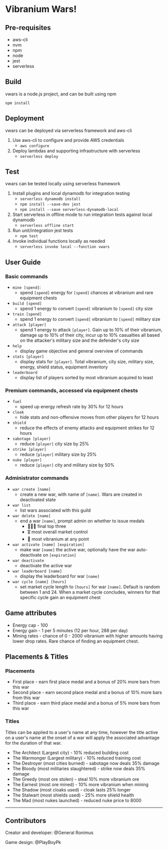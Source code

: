 # Vibranium Wars!

## Pre-requisites
- aws-cli
- nvm
- npm
- node
- jest
- serverless

## Build
vwars is a node.js project, and can be built using npm

`npm install`

## Deployment
vwars can be deployed via serverless framework and aws-cli
1. Use aws-cli to configure and provide AWS credentials
    - `aws configure`
2. Deploy lambdas and supporting infrastructure with serverless
    - `serverless deploy`

## Test
vwars can be tested locally using serverless framework
1. Install plugins and local dynamodb for integration testing
    - `serverless dynamodb install`
    - `npm install --save-dev jest`
    - `npm install --save serverless-dynamodb-local`
2. Start serverless in offline mode to run integration tests against local dynamodb
    - `serverless offline start`
3. Run unit/integration jest tests
    - `npm test`
4. Invoke individual functions locally as needed
    - `serverless invoke local --function vwars`


## User Guide
### Basic commands

- `mine [spend]`:
    - spend `[spend]` energy for `[spend]` chances at vibranium and rare equipment chests
- `build [spend]`
    - spend 1 energy to convert `[spend]` vibranium to `[spend]` city size
- `train [spend]`
    - spend 1 energy to convert `[spend]` vibranium to `[spend]` military size
- `attack [player]`
    - spend 1 energy to attack `[player]`. Gain up to 10% of their vibranium, damage up to 10% of their city, incur up to 10% casualties all based on the attacker's military size and the defender's city size
- `help`
    - display game objective and general overview of commands
- `stats [player]`
    - display stats for `[player]`. Total vibranium, city size, military size, energy, shield status, equipment inventory
- `leaderboard`
    - display list of players sorted by most vibranium acquired to least

### Premium commands, accessed via equipment chests
- `fuel`
    - speed up energy refresh rate by 30% for 12 hours
- `cloak`
    - hide stats and non-offensive moves from other players for 12 hours
- `shield`
    - reduce the effects of enemy attacks and equipment strikes for 12 hours
- `sabotage [player]`
    - reduce `[player]` city size by 25%
- `strike [player]`
    - reduce `[player]` military size by 25%
- `nuke [player]`
    - reduce `[player]` city and military size by 50%


### Administrator commands
- `war create [name]`
    - create a new war, with name of `[name]`. Wars are created in deactivated state
- `war list`
    - list wars associated with this guild
- `war delete [name]`
    - end a war `[name]`, prompt admin on whether to issue medals
        - 🥇🥈🥉 final top three
        - 🎖 most overall market control
        - 🏅 most vibranium at any point
- `war activate [name] [expiration]`
    - make war `[name]` the active war, optionally have the war auto-deactivate on `[expiration]`
- `war deactivate`
    - deactivate the active war
- `war leaderboard [name]`
    - display the leaderboard for war `[name]`
- `war cycle [name] [hours]`
    - set market cycle length to `[hours]` for war `[name]`. Default is random between 1 and 24. When a market cycle concludes, winners for that specific cycle gain an equipment chest


## Game attributes
- Energy cap - 100
- Energy gain - 1 per 5 minutes (12 per hour, 288 per day)
- Mining rates - chance of 0 - 2000 vibranium with higher amounts having lower drop rates. Rare chance of finding an equipment chest.

## Placements & Titles
### Placements
- First place - earn first place medal and a bonus of 20% more bars from this war
- Second place - earn second place medal and a bonus of 10% more bars from this war
- Third place - earn third place medal and a bonus of 5% more bars from this war
### Titles
Titles can be applied to a user's name at any time, however the title active on a user's name at the onset of a war will apply the associated advantage for the duration of that war.
- The Architect (Largest city) - 10% reduced building cost
- The Warmonger (Largest military) - 10% reduced training cost
- The Destroyer (most cities burned) - sabotage now deals 35% damage
- The Bloody (most militaries slaughtered) - strike now deals 35% damage
- The Greedy (most ore stolen) - steal 10% more vibranium ore
- The Earnest (most ore mined) - 10% more vibranium when mining
- The Shadow (most cloaks used) - cloak lasts 25% longer
- The Stalwart (most shields used) - 25% more shield health
- The Mad (most nukes launched) - reduced nuke price to 8000

---
## Contributors
Creator and developer: @General Ronimus

Game design: @PlayBoyPk
